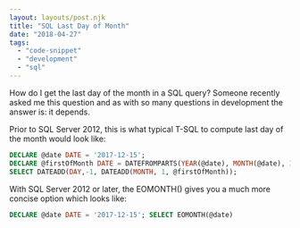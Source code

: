 ```yaml
---
layout: layouts/post.njk
title: "SQL Last Day of Month"
date: "2018-04-27"
tags: 
  - "code-snippet"
  - "development"
  - "sql"
---
```


How do I get the last day of the month in a SQL query? Someone recently asked me this question and as with so many questions in development the answer is: it depends.

Prior to SQL Server 2012, this is what typical T-SQL to compute last day of the month would look like:

``` sql
DECLARE @date DATE = '2017-12-15'; 
DECLARE @firstOfMonth DATE = DATEFROMPARTS(YEAR(@date), MONTH(@date), 1); 
SELECT DATEADD(DAY,-1, DATEADD(MONTH, 1, @firstOfMonth)); 
```

With SQL Server 2012 or later, the EOMONTH() gives you a much more concise option which looks like:

``` sql
DECLARE @date DATE = '2017-12-15'; SELECT EOMONTH(@date)
```
